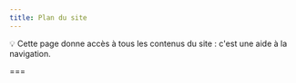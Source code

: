 ```yaml
---
title: Plan du site
---
```

💡 Cette page donne accès à tous les contenus du site : c'est une aide à la navigation.

===
